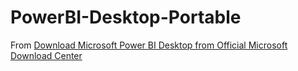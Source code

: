 PowerBI-Desktop-Portable
========================
From [Download Microsoft Power BI Desktop from Official Microsoft Download Center](https://www.microsoft.com/en-us/download/details.aspx?id=58494)
